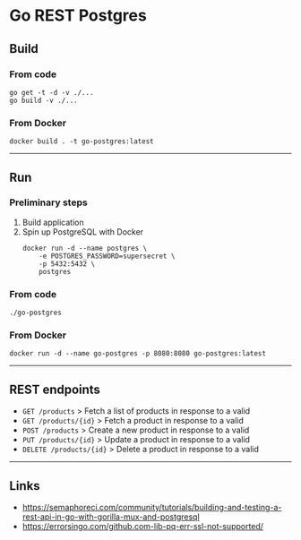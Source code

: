 
# Go REST Postgres

## Build

### From code
```shell script
go get -t -d -v ./...
go build -v ./...
```

### From Docker
```shell script
docker build . -t go-postgres:latest
```

---

## Run

### Preliminary steps
1. Build application
2. Spin up PostgreSQL with Docker
	```shell script
	docker run -d --name postgres \
		-e POSTGRES_PASSWORD=supersecret \
		-p 5432:5432 \
		postgres
	```

### From code
```shell script
./go-postgres
```

### From Docker
```shell script
docker run -d --name go-postgres -p 8080:8080 go-postgres:latest
```

---

## REST endpoints

- `GET /products` > Fetch a list of products in response to a valid 
- `GET /products/{id}` > Fetch a product in response to a valid 
- `POST /products` > Create a new product in response to a valid 
- `PUT /products/{id}` > Update a product in response to a valid 
- `DELETE /products/{id}` > Delete a product in response to a valid 

---

## Links
- https://semaphoreci.com/community/tutorials/building-and-testing-a-rest-api-in-go-with-gorilla-mux-and-postgresql
- https://errorsingo.com/github.com-lib-pq-err-ssl-not-supported/
